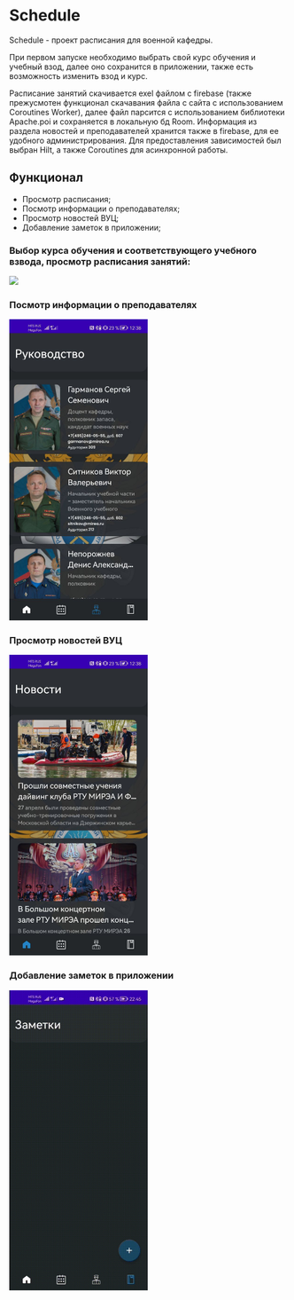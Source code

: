 # Schedule


Schedule - проект расписания для военной кафедры. 

При первом запуске необходимо выбрать свой курс обучения и учебный взод, далее оно сохранится в приложении, также есть возможность изменить взод и курс. 

Расписание занятий скачивается exel файлом с firebase (также прежусмотен функционал скачавания файла с сайта с использованием Coroutines Worker), далее файл парсится с использованием библиотеки Apache.poi и сохраняется в локальную бд Room. Информация из раздела новостей и преподавателей хранится также в firebase, для ее удобного администрирования. Для предоставления зависимостей был выбран Hilt, а также Coroutines для асинхронной работы. 


## Функционал
* Просмотр расписания;
* Посмотр информации о преподавателях;
* Просмотр новостей ВУЦ;
* Добавление заметок в приложении; 


### Выбор курса обучения и соответствующего учебного взвода, просмотр расписания занятий:
<img src="/assets/schedule.gif" width="250"> 

### Посмотр информации о преподавателях 
<img src="/assets/management.png" width="250">

### Просмотр новостей ВУЦ
<img src="/assets/news.png" width="250">

### Добавление заметок в приложении
 <img src="/assets/notes.gif" width="250"> 
